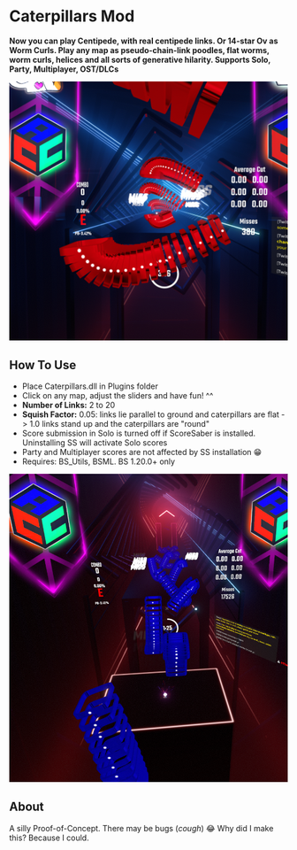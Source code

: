 # Caterpillars Mod

**Now you can play Centipede, with real centipede links. Or 14-star Ov as Worm Curls.
Play any map as pseudo-chain-link poodles, flat worms, worm curls, helices and all sorts of generative hilarity. Supports Solo, Party, Multiplayer, OST/DLCs**

<p><img src="https://github.com/zeph-yr/Caterpillars/blob/master/Screenshots/worms_2.png" width="600"/></p>

## How To Use
- Place Caterpillars.dll in Plugins folder
- Click on any map, adjust the sliders and have fun! ^^
- **Number of Links:** 2 to 20
- **Squish Factor:** 0.05: links lie parallel to ground and caterpillars are flat -> 1.0 links stand up and the caterpillars are "round"
- Score submission in Solo is turned off if ScoreSaber is installed. Uninstalling SS will activate Solo scores
- Party and Multiplayer scores are not affected by SS installation 😁
- Requires: BS_Utils, BSML. BS 1.20.0+ only

<p><img src="https://github.com/zeph-yr/Caterpillars/blob/master/Screenshots/worms_4.png" width="600"/></p>

## About
A silly Proof-of-Concept. There may be bugs (*cough*) 😂 Why did I make this? Because I could.
